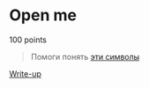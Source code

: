 # Open me

100 points

> Помоги понять [эти символы](https://yadi.sk/i/UdWxf3A43JwvLm)

[Write-up](WRITEUP.md)
